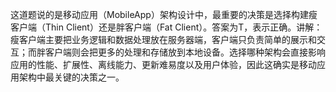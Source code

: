 这道题说的是移动应用（MobileApp）架构设计中，最重要的决策是选择构建瘦客户端（Thin Client）还是胖客户端（Fat Client）。答案为T，表示正确。讲解：  瘦客户端主要把业务逻辑和数据处理放在服务器端，客户端只负责简单的展示和交互；而胖客户端则会把更多的处理和存储放到本地设备。选择哪种架构会直接影响应用的性能、扩展性、离线能力、更新难易度以及用户体验，因此这确实是移动应用架构中最关键的决策之一。
